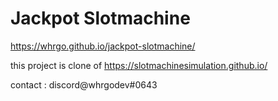 # Jackpot Slotmachine

https://whrgo.github.io/jackpot-slotmachine/

this project is clone of https://slotmachinesimulation.github.io/

contact : discord@whrgodev#0643
